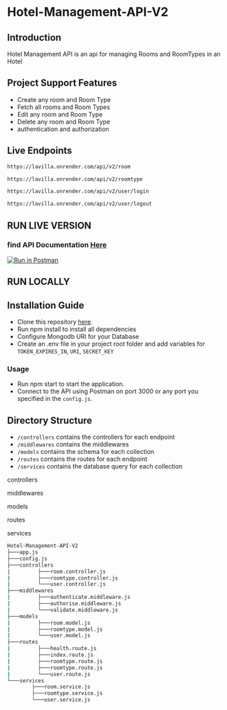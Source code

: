 # Hotel-Management-API-V2

## Introduction
Hotel Management API is an api for managing Rooms and RoomTypes in an Hotel

## Project Support Features
* Create any room and Room Type
* Fetch all rooms and Room Types
* Edit any room and Room Type
* Delete any room and Room Type
* authentication and authorization

## Live Endpoints
```html
https://lavilla.onrender.com/api/v2/room

https://lavilla.onrender.com/api/v2/roomtype

https://lavilla.onrender.com/api/v2/user/login

https://lavilla.onrender.com/api/v2/user/logout

```

## RUN LIVE VERSION

### find API Documentation [Here](https://documenter.getpostman.com/view/23888060/2s93CHuusL)
[![Run in Postman](https://run.pstmn.io/button.svg)](https://app.getpostman.com/run-collection/23888060-d40acc31-e06d-4cfc-85f4-c3aad73ffac4?action=collection%2Ffork&collection-url=entityId%3D23888060-d40acc31-e06d-4cfc-85f4-c3aad73ffac4%26entityType%3Dcollection%26workspaceId%3D2b06ad48-72f9-47f5-ab0c-b6088331e2f1#?env%5BProduction%5D=W3sia2V5IjoiVVJMIiwidmFsdWUiOiJodHRwczovL2xhdmlsbGEub25yZW5kZXIuY29tLyIsImVuYWJsZWQiOnRydWUsInR5cGUiOiJkZWZhdWx0Iiwic2Vzc2lvblZhbHVlIjoiaHR0cHM6Ly9sYXZpbGxhLm9ucmVuZGVyLmNvbS8iLCJzZXNzaW9uSW5kZXgiOjB9LHsia2V5Ijoiand0IiwidmFsdWUiOm51bGwsImVuYWJsZWQiOnRydWUsInR5cGUiOiJhbnkiLCJzZXNzaW9uVmFsdWUiOiJudWxsIiwic2Vzc2lvbkluZGV4IjoxfV0=)


## RUN LOCALLY

## Installation Guide
* Clone this repository [here](https://github.com/Theawesomedeveloper/Hotel-Management-API-V2.git).
* Run npm install to install all dependencies
* Configure Mongodb URI for your Database
* Create an .env file in your project root folder and add variables for   `TOKEN_EXPIRES_IN`, `URI`, `SECRET_KEY`

### Usage
* Run npm start to start the application.
* Connect to the API using Postman on port 3000 or any port you specified in the `config.js`.

## Directory Structure

- `/controllers` contains the controllers for each endpoint
- `/middlewares` contains the middlewares
- `/models` contains the schema for each collection
- `/routes` contains the routes for each endpoint
- `/services` contains the database query for each collection


controllers 

middlewares 

models
 
routes
 
services

 


```bash
Hotel-Management-API-V2
├───app.js
├───config.js
├───controllers
|         ├───room.controller.js
|         ├───roomtype.controller.js
|         └───user.controller.js
├───middlewares
|         ├───authenticate.middleware.js
|         ├───authorise.middleware.js
|         └───validate.middleware.js
├───models
|         ├───room.model.js
|         ├───roomtype.model.js
|         └───user.model.js
├───routes
|         ├───health.route.js
|         ├───index.route.js
|         ├───roomtype.route.js
|         ├───roomtype.route.js
|         └───user.route.js
└───services
        ├───room.service.js
        ├───roomtype.service.js
        └───user.service.js
```

